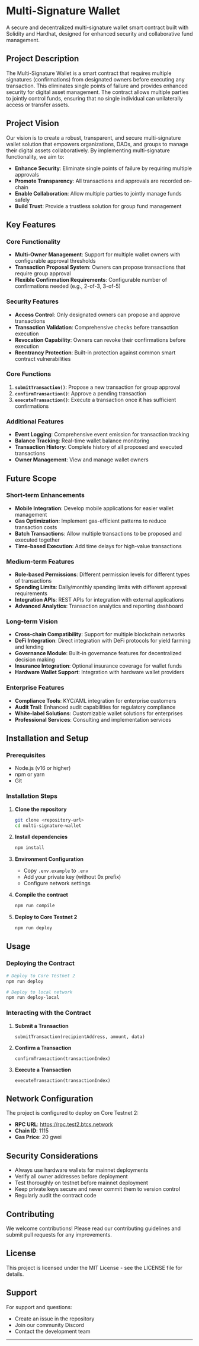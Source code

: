 # Multi-Signature Wallet

A secure and decentralized multi-signature wallet smart contract built with Solidity and Hardhat, designed for enhanced security and collaborative fund management.

## Project Description

The Multi-Signature Wallet is a smart contract that requires multiple signatures (confirmations) from designated owners before executing any transaction. This eliminates single points of failure and provides enhanced security for digital asset management. The contract allows multiple parties to jointly control funds, ensuring that no single individual can unilaterally access or transfer assets.

## Project Vision

Our vision is to create a robust, transparent, and secure multi-signature wallet solution that empowers organizations, DAOs, and groups to manage their digital assets collaboratively. By implementing multi-signature functionality, we aim to:

- **Enhance Security**: Eliminate single points of failure by requiring multiple approvals
- **Promote Transparency**: All transactions and approvals are recorded on-chain
- **Enable Collaboration**: Allow multiple parties to jointly manage funds safely
- **Build Trust**: Provide a trustless solution for group fund management

## Key Features

### Core Functionality
- **Multi-Owner Management**: Support for multiple wallet owners with configurable approval thresholds
- **Transaction Proposal System**: Owners can propose transactions that require group approval
- **Flexible Confirmation Requirements**: Configurable number of confirmations needed (e.g., 2-of-3, 3-of-5)

### Security Features
- **Access Control**: Only designated owners can propose and approve transactions
- **Transaction Validation**: Comprehensive checks before transaction execution
- **Revocation Capability**: Owners can revoke their confirmations before execution
- **Reentrancy Protection**: Built-in protection against common smart contract vulnerabilities

### Core Functions
1. **`submitTransaction()`**: Propose a new transaction for group approval
2. **`confirmTransaction()`**: Approve a pending transaction
3. **`executeTransaction()`**: Execute a transaction once it has sufficient confirmations

### Additional Features
- **Event Logging**: Comprehensive event emission for transaction tracking
- **Balance Tracking**: Real-time wallet balance monitoring
- **Transaction History**: Complete history of all proposed and executed transactions
- **Owner Management**: View and manage wallet owners

## Future Scope

### Short-term Enhancements
- **Mobile Integration**: Develop mobile applications for easier wallet management
- **Gas Optimization**: Implement gas-efficient patterns to reduce transaction costs
- **Batch Transactions**: Allow multiple transactions to be proposed and executed together
- **Time-based Execution**: Add time delays for high-value transactions

### Medium-term Features
- **Role-based Permissions**: Different permission levels for different types of transactions
- **Spending Limits**: Daily/monthly spending limits with different approval requirements
- **Integration APIs**: REST APIs for integration with external applications
- **Advanced Analytics**: Transaction analytics and reporting dashboard

### Long-term Vision
- **Cross-chain Compatibility**: Support for multiple blockchain networks
- **DeFi Integration**: Direct integration with DeFi protocols for yield farming and lending
- **Governance Module**: Built-in governance features for decentralized decision making
- **Insurance Integration**: Optional insurance coverage for wallet funds
- **Hardware Wallet Support**: Integration with hardware wallet providers

### Enterprise Features
- **Compliance Tools**: KYC/AML integration for enterprise customers
- **Audit Trail**: Enhanced audit capabilities for regulatory compliance
- **White-label Solutions**: Customizable wallet solutions for enterprises
- **Professional Services**: Consulting and implementation services

## Installation and Setup

### Prerequisites
- Node.js (v16 or higher)
- npm or yarn
- Git

### Installation Steps

1. **Clone the repository**
   ```bash
   git clone <repository-url>
   cd multi-signature-wallet
   ```

2. **Install dependencies**
   ```bash
   npm install
   ```

3. **Environment Configuration**
   - Copy `.env.example` to `.env`
   - Add your private key (without 0x prefix)
   - Configure network settings

4. **Compile the contract**
   ```bash
   npm run compile
   ```

5. **Deploy to Core Testnet 2**
   ```bash
   npm run deploy
   ```

## Usage

### Deploying the Contract
```bash
# Deploy to Core Testnet 2
npm run deploy

# Deploy to local network
npm run deploy-local
```

### Interacting with the Contract

1. **Submit a Transaction**
   ```solidity
   submitTransaction(recipientAddress, amount, data)
   ```

2. **Confirm a Transaction**
   ```solidity
   confirmTransaction(transactionIndex)
   ```

3. **Execute a Transaction**
   ```solidity
   executeTransaction(transactionIndex)
   ```

## Network Configuration

The project is configured to deploy on Core Testnet 2:
- **RPC URL**: https://rpc.test2.btcs.network
- **Chain ID**: 1115
- **Gas Price**: 20 gwei

## Security Considerations

- Always use hardware wallets for mainnet deployments
- Verify all owner addresses before deployment
- Test thoroughly on testnet before mainnet deployment
- Keep private keys secure and never commit them to version control
- Regularly audit the contract code

## Contributing

We welcome contributions! Please read our contributing guidelines and submit pull requests for any improvements.

## License

This project is licensed under the MIT License - see the LICENSE file for details.

## Support

For support and questions:
- Create an issue in the repository
- Join our community Discord
- Contact the development team

---

